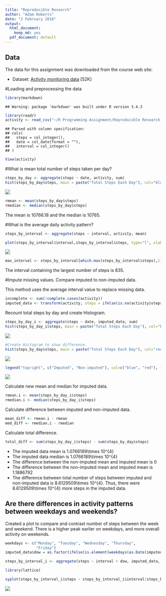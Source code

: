 ```yaml
---
title: "Reproducible Research"
author: "Adam Roberts"
date: "2 February 2018"
output:
  html_document:
    keep_md: yes
  pdf_document: default
---
```




## Data
The data for this assignment was downloaded from the course web
site:

* Dataset: [Activity monitoring data](https://d396qusza40orc.cloudfront.net/repdata%2Fdata%2Factivity.zip) [52K]

#Loading and preprocessing the data


```r
library(markdown)
```

```
## Warning: package 'markdown' was built under R version 3.4.3
```

```r
library(readr)
activity <- read_csv("~/R Programming Assignment/Reproducible Research Assignment 1/activity.csv")
```

```
## Parsed with column specification:
## cols(
##   steps = col_integer(),
##   date = col_date(format = ""),
##   interval = col_integer()
## )
```

```r
View(activity)
```

#What is mean total number of steps taken per day?


```r
steps_by_day <- aggregate(steps ~ date, activity, sum)
hist(steps_by_day$steps, main = paste("Total Steps Each Day"), col="blue", xlab="Number of Steps")
```

![](figure/unnamed-chunk-2-1.png)<!-- -->

```r
rmean <- mean(steps_by_day$steps)
rmedian <- median(steps_by_day$steps)
```

The mean is 10766.18 and the median is 10765.

#What is the average daily activity pattern?


```r
steps_by_interval <- aggregate(steps ~ interval, activity, mean)

plot(steps_by_interval$interval,steps_by_interval$steps, type="l", xlab="Interval", ylab="Number of Steps",main="Average Number of Steps per Day by Interval")
```

![](figure/unnamed-chunk-3-1.png)<!-- -->

```r
max_interval <- steps_by_interval[which.max(steps_by_interval$steps),1]
```

The interval containing the largest number of steps is 835.

#Impute missing values. Compare imputed to non-imputed data.

This method uses the average interval value to replace missing data.


```r
incomplete <- sum(!complete.cases(activity))
imputed_data <- transform(activity, steps = ifelse(is.na(activity$steps), steps_by_interval$steps[match(activity$interval, steps_by_interval$interval)], activity$steps))
```

Recount total steps by day and create Histogram. 

```r
steps_by_day_i <- aggregate(steps ~ date, imputed_data, sum)
hist(steps_by_day_i$steps, main = paste("Total Steps Each Day"), col="blue", xlab="Number of Steps")
```

![](figure/unnamed-chunk-5-1.png)<!-- -->

```r
#Create Histogram to show difference. 
hist(steps_by_day$steps, main = paste("Total Steps Each Day"), col="red", xlab="Number of Steps", add=T)
```

![](figure/unnamed-chunk-5-2.png)<!-- -->

```r
legend("topright", c("Imputed", "Non-imputed"), col=c("blue", "red"), lwd=10)
```

![](figure/unnamed-chunk-5-3.png)<!-- -->

Calculate new mean and median for imputed data. 

```r
rmean.i <- mean(steps_by_day_i$steps)
rmedian.i <- median(steps_by_day_i$steps)
```

Calculate difference between imputed and non-imputed data.

```r
mean_diff <- rmean.i - rmean
med_diff <- rmedian.i - rmedian
```

Calculate total difference.

```r
total_diff <- sum(steps_by_day_i$steps) - sum(steps_by_day$steps)
```
* The imputed data mean is 1.0766189\times 10^{4}
* The imputed data median is 1.0766189\times 10^{4}
* The difference between the non-imputed mean and imputed mean is 0
* The difference between the non-imputed mean and imputed mean is 1.1886792
* The difference between total number of steps between imputed and non-imputed data is 8.6129509\times 10^{4}. Thus, there were 8.6129509\times 10^{4} more steps in the imputed data.


## Are there differences in activity patterns between weekdays and weekends?
Created a plot to compare and contrast number of steps between the week and weekend. There is a higher peak earlier on weekdays, and more overall activity on weekends.  

```r
weekdays <- c("Monday", "Tuesday", "Wednesday", "Thursday", 
              "Friday")
imputed_data$dow = as.factor(ifelse(is.element(weekdays(as.Date(imputed_data$date)),weekdays), "Weekday", "Weekend"))

steps_by_interval_i <- aggregate(steps ~ interval + dow, imputed_data, mean)

library(lattice)

xyplot(steps_by_interval_i$steps ~ steps_by_interval_i$interval|steps_by_interval_i$dow, main="Average Steps per Day by Interval",xlab="Interval", ylab="Steps",layout=c(1,2), type="l")
```

![](figure/unnamed-chunk-9-1.png)<!-- -->

